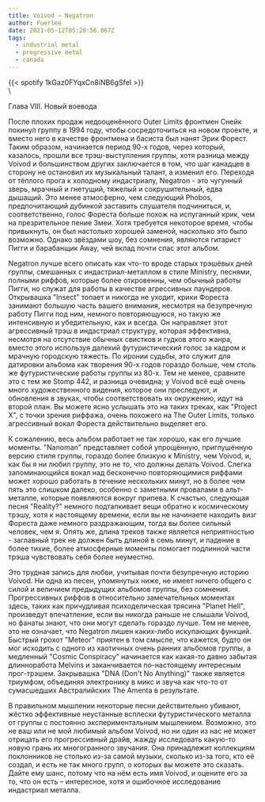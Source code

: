 ```yaml
---
title: Voivod — Negatron
author: Fuerlee
date: 2021-05-12T05:20:56.067Z
tags:
  - industrial metal
  - progressive metal
  - canada
---
```

{{< spotify 1kGaz0FYqxCn8iNB6gSfeI >}}\
\
<!--StartFragment-->

Глава VIII. Новый воевода



После плохих продаж недооценённого Outer Limits фронтмен Снейк покинул группу в 1994 году, чтобы сосредоточиться на новом проекте, и вместо него в качестве фронтмена и басиста был нанят Эрик Форест. Таким образом, начинается период 90-х годов, через который, казалось, прошли все трэш-выступления группы, хотя разница между Voivod и большинством других заключается в том, что шаг канадцев в сторону не остановил их музыкальный талант, а изменил его. Переходя от тёплого прога к холодному индастриалу, Negatron - это чугунный зверь, мрачный и гнетущий, тяжелый и сокрушительный, едва дышащий. Это менее атмосферно, чем следующий Phobos, предпочитающий дубинкой заставить слушателя подчиниться, и, соответственно, голос Фореста больше похож на испуганный крик, чем на презрительное пение Змеи. Хотя требуется некоторое время, чтобы привыкнуть, он был настолько хорошей заменой, насколько это было возможно. Однако звёздами шоу, без сомнения, являются гитарист Пигги и барабанщик Away, чей вклад почти спас этот альбом.



Negatron лучше всего описать как что-то вроде старых трэшёвых дней группы, смешанных с индастриал-металлом в стиле Ministry, песнями, полными риффов, которые более откровенны, чем обычный работы Пигги, но служат для работы в качестве агрессивных паундеров. Открывашка "Insect" топает и никогда не уходит, крики Фореста занимают большую часть вашего внимания, несмотря на безупречную работу Пигги под ним, немного повторяющуюся, но такую же интенсивную и убедительную, как и всегда. Он направляет этот агрессивный трэш в индастриал структуру, которая эффективна, несмотря на отсутствие обычных свистков и гудков этого жанра, вместо этого используя далекий футуристический голос за кадром и мрачную городскую тяжесть. По иронии судьбы, это служит для датировки альбома как творения 90-х годов гораздо больше, чем столь же футуристические работы группы из 80-х. Тем не менее, сравните это с тем же Stomp 442, и разница очевидна; у Voivod всё ещё очень много художественного видения, которое они преследуют, и обновления в звуках, чтобы соответствовать их окружению, идут на второй план. Вы можете ясно услышать это на таких треках, как "Project X", с точки зрения риффажа, очень похожего на The Outer Limits, только агрессивный вокал Фореста действительно выделяет его.



К сожалению, весь альбом работает не так хорошо, как его лучшие моменты. "Nanoman" представляет собой упрощённую, приглушённую версию стиля группы, гораздо более близкую к Ministry, чем Voivod, и, как бы я ни любил группу, это не то, что должны делать Voivod. Слегка запоминающийся вокал над бесконечно повторяющимися риффами может хорошо работать в течение нескольких минут, но в более чем пять это слишком далеко, особенно с заметными провалами в альт-металле, которые появляются вокруг припева. К счастью, следующая песня "Reality?" немного подталкивает вещи обратно к космическому трэшу, хотя к настоящему времени, если вы не начинаете находить визг Фореста даже немного раздражающим, тогда вы более сильный человек, чем я. Опять же, длина треков также является неприятностью - заглавный трек не должен быть длиной в семь минут, и падение в более тихие, более атмосферные моменты помогает подлинной части трэша чувствовать себя более неуместно.



Это трудная запись для любви, учитывая почти безупречную историю Voivod. Ни одна из песен, упомянутых ниже, не имеет ничего общего с силой и величием предыдущих альбомов группы, без сомнения. Прогрессивных риффов в относительно замечательных моментах здесь, таких как причудливая психоделическая трясина "Planet Hell", произведут впечатление, если вы никогда раньше не слышали Voivod, но фанаты знают, что они могут сделать гораздо лучше. Тем не менее, это не означает, что Negatron лишен каких-либо искупающих функций. Быстрый грохот "Meteor" приятен в том смысле, что кажется, будто он мог исходить с одного из хаотичных очень ранних альбомов группы, а медленный "Cosmic Conspiracy" начинается как какая-то давно забытая длинноработа Melvins и заканчивается по-настоящему интересным прог-трэшем. Закрывашка "DNA (Don't No Anything)" также является триумфом, объединяя электронику в микс и звуча как что-то от сумасшедших Австралийских The Amenta в результате.



В правильном мышлении некоторые песни действительно убивают, жёстко эффективные неустанные всплески футуристического металла от группы с постоянно экспериментальным мышлением. Возможно, это не ваш или не мой любимый альбом Voivod, но ни один из нас не может отрицать его прогрессивный драйв, жажду исследовать какую-то новую грань их многогранного звучания. Она принадлежит коллекциям поклонников не столько из-за самой музыки, сколько из-за того, кто её создал, и есть не так много групп, о которых вы можете это сказать. Дайте ему шанс, потому что на нём есть имя Voivod, и оцените его за то, что он есть – интересное, хотя и ошибочное исследование индастриал металла.

<!--EndFragment-->